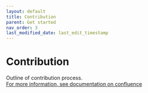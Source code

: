 ```yaml
---
layout: default
title: Contribution
parent: Get started
nav_order: 3
last_modified_date: last_edit_timestamp
---
```


# Contribution

Outline of contribution process.
<br>
[For more information, see documentation on confluence]()
